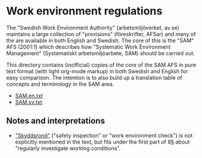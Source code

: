 # Work environment regulations

The "Swedish Work Environment Authority" (arbetsmiljöverket, av.se) maintains a large collection of "provisions" (föreskrifter, AFSar) and many of the are available in both English and Swedish. The core of this is the "SAM" AFS (2001:1) which describes how "Systematic Work Environment Management" (Systematiskt arbetsmiljöarbete, SAM) should be carried out.

This directory contains (inofficial) copies of the core of the SAM AFS in pure text format (with light org-mode markup) in both Swedish and English for easy comparison. The intention is to also build up a translation table of concepts and terminology in the SAM area.

* [SAM.en.txt](SAM.en.txt)
* [SAM.sv.txt](SAM.sv.txt)

## Notes and interpretations

* ["Skyddsrond"](http://www.arbetsmiljoupplysningen.se/Amnen/Skyddsrond/) ("safety inspection" or "work environment check") is not explicitly mentioned in the text, but fits under the first part of 8§ about "regularly investigate working conditions".
